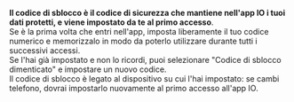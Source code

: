 **Il codice di sblocco è il codice di sicurezza che mantiene nell'app IO i tuoi dati protetti, e viene impostato da te al primo accesso**.   
Se è la prima volta che entri nell'app, imposta liberamente il tuo codice numerico e memorizzalo in modo da poterlo utilizzare durante tutti i successivi accessi.  
Se l'hai già impostato e non lo ricordi, puoi selezionare "Codice di sblocco dimenticato" e impostare un nuovo codice.  
Il codice di sblocco è legato al dispositivo su cui l'hai impostato: se cambi telefono, dovrai impostarlo nuovamente al primo accesso all'app IO.
